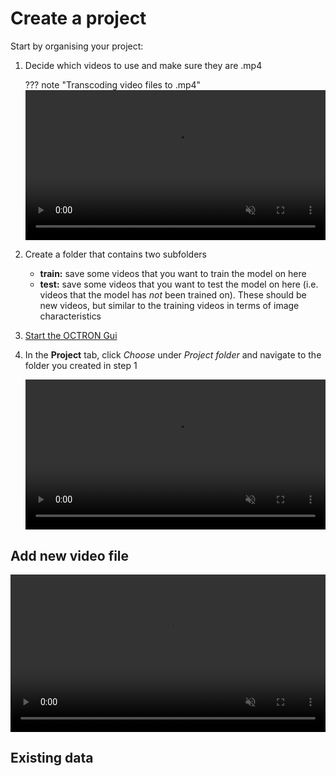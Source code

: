 # Create a project
Start by organising your project:

1. Decide which videos to use and make sure they are .mp4<br>

    ??? note "Transcoding video files to .mp4"
        <video width="100%"  loop muted>
           <source src="../assets/videos/tutorial/2__add_video_to_project-fast.mp4" type="video/mp4">
           Your browser does not support the video tag.
        </video>

2. Create a folder that contains two subfolders
    - **train:** save some videos that you want to train the model on here
    - **test:** save some videos that you want to test the model on here (i.e. videos that the model has *not* been trained on). These should be new videos, but similar to the training videos in terms of image characteristics 

3. [Start the OCTRON Gui](gui.md)

4. In the **Project** tab, click *Choose* under *Project folder* and navigate to the folder you created in step 1

    <video width="100%"  loop muted>
      <source src="../assets/videos/tutorial/1__startup_folder_select-fast.mp4" type="video/mp4">
      Your browser does not support the video tag.
    </video>

## Add new video file


<video width="100%"  loop muted>
  <source src="../assets/videos/tutorial/2__add_video_to_project-fast.mp4" type="video/mp4">
  Your browser does not support the video tag.
</video>


## Existing data